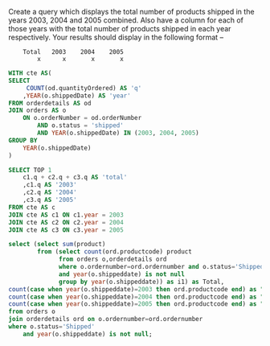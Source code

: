 Create a query which displays the total number of products shipped in the years 2003, 2004 and 2005 combined. Also have a column for each of those years with the total number of products shipped in each year respectively. Your results should display in the following format – 
```
    Total   2003    2004    2005
        x      x       x	   x
```
```sql
WITH cte AS(
SELECT
     COUNT(od.quantityOrdered) AS 'q'
    ,YEAR(o.shippedDate) AS 'year'
FROM orderdetails AS od
JOIN orders AS o
    ON o.orderNumber = od.orderNumber
        AND o.status = 'shipped'
        AND YEAR(o.shippedDate) IN (2003, 2004, 2005)
GROUP BY
    YEAR(o.shippedDate)
)

SELECT TOP 1
    c1.q + c2.q + c3.q AS 'total'
    ,c1.q AS '2003'
    ,c2.q AS '2004'
    ,c3.q AS '2005'
FROM cte AS c
JOIN cte AS c1 ON c1.year = 2003
JOIN cte AS c2 ON c2.year = 2004
JOIN cte AS c3 ON c3.year = 2005
```
```sql
select (select sum(product) 
        from (select count(ord.productcode) product
              from orders o,orderdetails ord 
              where o.ordernumber=ord.ordernumber and o.status='Shipped' 
              and year(o.shippeddate) is not null 
              group by year(o.shippeddate)) as i1) as Total,
count(case when year(o.shippeddate)=2003 then ord.productcode end) as "2003",
count(case when year(o.shippeddate)=2004 then ord.productcode end) as "2004",
count(case when year(o.shippeddate)=2005 then ord.productcode end) as "2005"
from orders o
join orderdetails ord on o.ordernumber=ord.ordernumber 
where o.status='Shipped' 
    and year(o.shippeddate) is not null;

```
